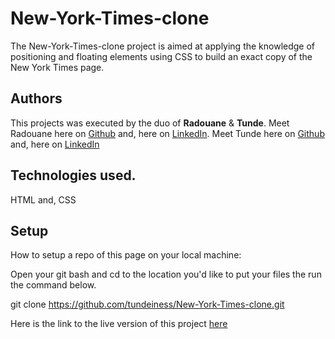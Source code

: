# New-York-Times-clone
The New-York-Times-clone project is aimed at applying the knowledge of positioning and floating elements using CSS to build an exact copy of the New York Times page. 

## Authors
This projects was executed by the duo of **Radouane** & **Tunde**.
Meet Radouane here on [Github](http://www.google.com) and, here on  [LinkedIn](http://www.google.com). 
Meet Tunde here on  [Github](http://www.google.com) and,  here on [LinkedIn](http://www.google.com)

## Technologies used. 
HTML and, CSS


## Setup
How to setup a repo of this page on your local machine:

Open your git bash and cd to the location you'd like to put your files the run the command below.

git clone https://github.com/tundeiness/New-York-Times-clone.git


Here is the link to the live version of this project [here](http://www.google.com)
